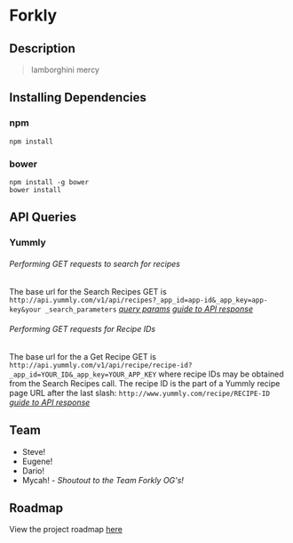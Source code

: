 # Forkly

## Description

> lamborghini mercy

## Installing Dependencies

### npm
```
npm install
```

### bower
```
npm install -g bower
bower install
```

## API Queries

### Yummly
###### Performing GET requests to search for recipes

The base url for the Search Recipes GET is
`http://api.yummly.com/v1/api/recipes?_app_id=app-id&_app_key=app-key&your _search_parameters`
*[query params](https://developer.yummly.com/documentation#Parameters)*
*[guide to API response](https://developer.yummly.com/documentation#Consumer)*

###### Performing GET requests for Recipe IDs

The base url for the a Get Recipe GET is
`http://api.yummly.com/v1/api/recipe/recipe-id?_app_id=YOUR_ID&_app_key=YOUR_APP_KEY`
where recipe IDs may be obtained from the Search Recipes call. The recipe ID is the part of a Yummly recipe page URL after the last slash:
`http://www.yummly.com/recipe/RECIPE-ID`
*[guide to API response](https://developer.yummly.com/documentation#Recipe)*

## Team

  - Steve!
  - Eugene!
  - Dario!
  - Mycah!
  *- Shoutout to the Team Forkly OG's!*


## Roadmap

View the project roadmap [here](LINK_TO_DOC)


